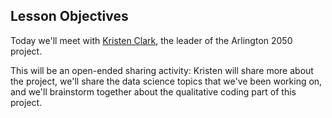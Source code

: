 <!--
Instructor notes: 
-->
## Lesson Objectives
Today we'll meet with [Kristen Clark](https://www.linkedin.com/in/kristeneliseclark/), the leader of the Arlington 2050 project. 

This will be an open-ended sharing activity: Kristen will share more about the project, we'll share the data science topics that we've been working on, and we'll brainstorm together about the qualitative coding part of this project.
